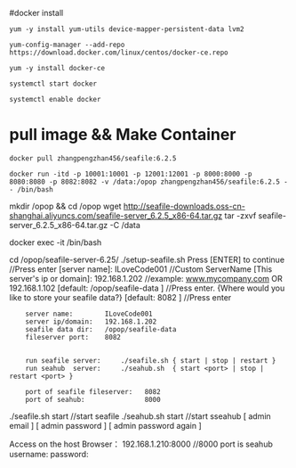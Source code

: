 #docker install

    yum -y install yum-utils device-mapper-persistent-data lvm2	

    yum-config-manager --add-repo https://download.docker.com/linux/centos/docker-ce.repo

    yum -y install docker-ce 

    systemctl start docker

    systemctl enable docker

# pull image && Make Container

    docker pull zhangpengzhan456/seafile:6.2.5

    docker run -itd -p 10001:10001 -p 12001:12001 -p 8000:8000 -p 8080:8080 -p 8082:8082 -v /data:/opop zhangpengzhan456/seafile:6.2.5 -- /bin/bash

mkdir /opop && cd /opop
wget http://seafile-downloads.oss-cn-shanghai.aliyuncs.com/seafile-server_6.2.5_x86-64.tar.gz
tar -zxvf seafile-server_6.2.5_x86-64.tar.gz -C /data

docker exec -it <Container ID> /bin/bash

cd /opop/seafile-server-6.25/
./setup-seafile.sh
    	Press [ENTER] to continue         		 //Press enter
    	[server name]: ILoveCode001       		 //Custom ServerName
    	[This server\'s ip or domain]: 192.168.1.202     //example: www.mycompany.com OR 192.168.1.102
    	[default: /opop/seafile-data ]    		 //Press enter. {Where would you like to store your seafile data?}
    	[default: 8082 ]                  		 //Press enter


    	server name:        ILoveCode001
    	server ip/domain:   192.168.1.202
    	seafile data dir:   /opop/seafile-data
    	fileserver port:    8082


    	run seafile server:     ./seafile.sh { start | stop | restart }
    	run seahub  server:     ./seahub.sh  { start <port> | stop | restart <port> }

    	port of seafile fileserver:   8082
    	port of seahub:               8000

./seafile.sh start            //start seafile 
./seahub.sh start             //start sseahub
    	[ admin email ]      	  <Email>
    	[ admin password ]   	  <Password>
    	[ admin password again ]  <Password>


Access on the host Browser：
192.168.1.210:8000             		//8000 port is seahub 
	username: <Email>
        password: <Password>
